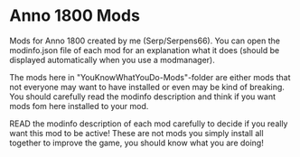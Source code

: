# Anno 1800 Mods
Mods for Anno 1800 created by me (Serp/Serpens66).
You can open the modinfo.json file of each mod for an explanation what it does (should be displayed automatically when you use a modmanager).

The mods here in "YouKnowWhatYouDo-Mods"-folder are either mods that not everyone may want to have installed or even may be kind of breaking.
You should carefully read the modinfo description and think if you want mods fom here installed to your mod.

READ the modinfo description of each mod carefully to decide if you really want this mod to be active!
These are not mods you simply install all together to improve the game, you should know what you are doing!

